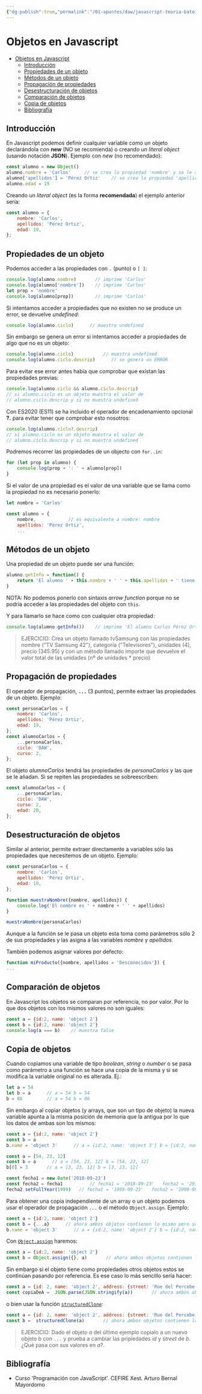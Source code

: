 ```yaml
---
{"dg-publish":true,"permalink":"/01-apuntes/daw/javascript-teoria-batoi/02-1-objetos/"}
---
```


# Objetos en Javascript
- [Objetos en Javascript](#objetos-en-javascript)
  - [Introducción](#introducción)
  - [Propiedades de un objeto](#propiedades-de-un-objeto)
  - [Métodos de un objeto](#métodos-de-un-objeto)
  - [Propagación de propiedades](#propagación-de-propiedades)
  - [Desestructuración de objetos](#desestructuración-de-objetos)
  - [Comparación de objetos](#comparación-de-objetos)
  - [Copia de objetos](#copia-de-objetos)
  - [Bibliografía](#bibliografía)

## Introducción
En Javascript podemos definir cualquier variable como un objeto declarándola con **new** (NO se recomienda) o creando un _literal object_ (usando notación **JSON**). Ejemplo con _new_ (no recomendado):
```javascript
const alumno = new Object()
alumno.nombre = 'Carlos'     // se crea la propiedad 'nombre' y se le asigna un valor
alumno['apellidos'] = 'Pérez Ortiz'    // se crea la propiedad 'apellidos'
alumno.edad = 19
```

Creando un _literal object_ (es la forma **recomendada**) el ejemplo anterior sería:
```javascript
const alumno = {
    nombre: 'Carlos',
    apellidos: 'Pérez Ortiz',
    edad: 19,
};
```

## Propiedades de un objeto
Podemos acceder a las propiedades con `.` (punto) o `[ ]`:
```javascript
console.log(alumno.nombre)       // imprime 'Carlos'
console.log(alumno['nombre'])    // imprime 'Carlos'
let prop = 'nombre'
console.log(alumno[prop])        // imprime 'Carlos'
```

Si intentamos acceder a propiedades que no existen no se produce un error, se devuelve _undefined_:
```javascript
console.log(alumno.ciclo)      // muestra undefined
```

Sin embargo se genera un error si intentamos acceder a propiedades de algo que no es un objeto:
```javascript
console.log(alumno.ciclo)           // muestra undefined
console.log(alumno.ciclo.descrip)      // se genera un ERROR
```

Para evitar ese error antes había que comprobar que existan las propiedades previas:
```javascript
console.log(alumno.ciclo && alumno.ciclo.descrip)
// si alumno.ciclo es un objeto muestra el valor de 
// alumno.ciclo.descrip y si no muestra undefined
```

Con ES2020 (ES11) se ha incluido el operador de encadenamiento opcional **?.** para evitar tener que comprobar esto nosotros:
```javascript
console.log(alumno.ciclo?.descrip)
// si alumno.ciclo es un objeto muestra el valor de 
// alumno.ciclo.descrip y si no muestra undefined
```

Podremos recorrer las propiedades de un objecto con `for..in`:
```javascript
for (let prop in alumno) {
    console.log(prop + ': ' + alumno[prop])
}
```

Si el valor de una propiedad es el valor de una variable que se llama como la propiedad no es necesario ponerlo:
```javascript
let nombre = 'Carlos'

const alumno = {
    nombre,            // es equivalente a nombre: nombre
    apellidos: 'Pérez Ortiz',
    ...
```

## Métodos de un objeto
Una propiedad de un objeto puede ser una función:
```javascript
alumno.getInfo = function() {
    return 'El alumno ' + this.nombre + ' ' + this.apellidos + ' tiene ' + this.edad + ' años'
}
```

NOTA: No podemos ponerlo con sintaxis _arrow function_ porque no se podría acceder a las propiedades del objeto con `this`.

Y para llamarlo se hace como con cualquier otra propiedad:
```javascript
console.log(alumno.getInfo())    // imprime 'El alumno Carlos Pérez Ortíz tiene 19 años'
```

> EJERCICIO: Crea un objeto llamado tvSamsung con las propiedades nombre ("TV Samsung 42"), categoria ("Televisores"), unidades (4), precio (345.95) y con un método llamado importe que devuelve el valor total de las unidades (nº de unidades * precio)

## Propagación de propiedades
El operador de propagación, **`...`** (3 puntos), permite extraer las propiedades de un objeto. Ejemplo:
```javascript
const personaCarlos = {
    nombre: 'Carlos',
    apellidos: 'Pérez Ortiz',
    edad: 19,
};
const alumnoCarlos = {
    ...personaCarlos,
    ciclo: 'DAW',
    curso: 2,
};
```

El objeto _alumnoCarlos_ tendrá las propiedades de _personaCarlos_ y las que se le añadan. Si se repiten las propiedades se sobreescriben:
```javascript
const alumnoCarlos = {
    ...personaCarlos,
    ciclo: 'DAW',
    curso: 2,
    edad: 20,
};
```

## Desestructuración de objetos
Similar al anterior, permite extraer directamente a variables sólo las propiedades que necesitemos de un objeto. Ejemplo:
```javascript
const personaCarlos = {
    nombre: 'Carlos',
    apellidos: 'Pérez Ortiz',
    edad: 19,
};

function muestraNombre({nombre, apellidos}) {
    console.log('El nombre es ' + nombre + ' ' + apellidos)
}

muestraNombre(personaCarlos)
```

Aunque a la función se le pasa un objeto esta toma como parámetros sólo 2 de sus propiedades y las asigna a las variables _nombre_ y _apellidos_.

También podemos asignar valores por defecto:
```javascript
function miProducto({nombre, apellidos = 'Desconocidos'}) {
...
```

## Comparación de objetos   
En Javascript los objetos se comparan por referencia, no por valor. Por lo que dos objetos con los mismos valores no son iguales:
```javascript
const a = {id:2, name: 'object 2'}
const b = {id:2, name: 'object 2'}
console.log(a === b)    // muestra false
```

## Copia de objetos
Cuando copiamos una variable de tipo _boolean_, _string_ o _number_ o se pasa como parámetro a una función se hace una copia de la misma y si se modifica la variable original no es alterada. Ej.:
```javascript
let a = 54
let b = a      // a = 54 b = 54
b = 86         // a = 54 b = 86
```
Sin embargo al copiar objetos (y arrays, que son un tipo de objeto) la nueva variable apunta a la misma posición de memoria que la antigua por lo que los datos de ambas son los mismos:
```javascript
const a = {id:2, name: 'object 2'}
const b = a
b.name = 'object 3'      // a = {id:2, name: 'object 3'} b = {id:2, name: 'object 3'}

const a = [54, 23, 12]
const b = a      // a = [54, 23, 12] b = [54, 23, 12]
b[0] = 3       // a = [3, 23, 12] b = [3, 23, 12]

const fecha1 = new Date('2018-09-23')
const fecha2 = fecha1          // fecha1 = '2018-09-23'   fecha2 = '2018-09-23'
fecha2.setFullYear(1999)   // fecha1 = '1999-09-23'   fecha2 = '1999-09-23'
```

Para obtener una copia independiente de un array o un objeto podemos usar el operador de propagación `...` o el método `Object.assign`. Ejemplo:
```javascript
const a = {id:2, name: 'object 2'}
const b = {...a}      // ahora ambos objetos contienen lo mismo pero son diferentes
b.name = 'object 3'      // a = {id:2, name: 'object 2'} b = {id:2, name: 'object 3'}
```

Con [`Object.assign`](https://developer.mozilla.org/en-US/docs/Web/JavaScript/Reference/Global_Objects/Object/assign) haremos:
```javascript
const a = {id:2, name: 'object 2'}
const b = Object.assign({}, a)       // ahora ambos objetos contienen lo mismo pero son diferentes
```

Sin embargo si el objeto tiene como propiedades otros objetos estos se continúan pasando por referencia. Es ese caso lo más sencillo sería hacer:
```javascript
const a = {id: 2, name: 'object 2', address: {street: 'Rue del Percebe', num: 13} }
const copiaDeA =  JSON.parse(JSON.stringify(a))       // ahora ambos objetos contienen lo mismo pero son diferentes
```

o bien usar la función [`structuredClone`](https://developer.mozilla.org/en-US/docs/Web/API/structuredClone):
```javascript
const a = {id: 2, name: 'object 2', address: {street: 'Rue del Percebe', num: 13} }
const b =  structuredClone(a)       // ahora ambos objetos contienen lo mismo pero son diferentes
```

> EJERCICIO: Dado el objeto _a_ del último ejemplo copialo a un nuevo objeto b con `...` y prueba a cambiar las pripiedades _id_ y _street_ de _b_. ¿Qué pasa con sus valores en _a_?.

## Bibliografía
* Curso 'Programación con JavaScript'. CEFIRE Xest. Arturo Bernal Mayordomo
